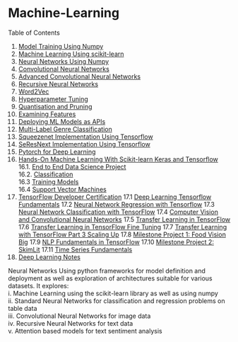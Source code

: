 # Machine-Learning

Table of Contents
1. [Model Training Using Numpy](https://github.com/PratikSangh/Machine-Learning/tree/main/Model%20Training%20Using%20Numpy)
2. [Machine Learning Using scikit-learn](https://github.com/PratikSangh/Machine-Learning/tree/main/Machine%20Learning%20Using%20scikit-learn)
3. [Neural Networks Using Numpy](https://github.com/PratikSangh/Machine-Learning/tree/main/Neural%20Networks%20Using%20Numpy)
4. [Convolutional Neural Networks](https://github.com/PratikSangh/Machine-Learning/tree/main/Convolutional%20Neural%20Networks)
5. [Advanced Convolutional Neural Networks](https://github.com/PratikSangh/Machine-Learning/tree/main/Advanced%20Convolutional%20Neural%20Networks)
6. [Recursive Neural Networks](https://github.com/PratikSangh/Machine-Learning/tree/main/Recursive%20Neural%20Networks)
7. [Word2Vec](https://github.com/PratikSangh/Machine-Learning/tree/main/Word2Vec)
8. [Hyperparameter Tuning](https://github.com/PratikSangh/Machine-Learning/tree/main/Hyperparameter%20Tuning)
9. [Quantisation and Pruning](https://github.com/PratikSangh/Machine-Learning/tree/main/Quantisation%20and%20Pruning)
10. [Examining Features](https://github.com/PratikSangh/Machine-Learning/tree/main/Examining%20Features)
11. [Deploying ML Models as APIs](https://github.com/PratikSangh/Machine-Learning/tree/main/Deploying%20ML%20Models%20as%20APIs)
12. [Multi-Label Genre Classification](https://github.com/PratikSangh/Machine-Learning/tree/main/Multi-Label%20Genre%20Classification)
13. [Squeezenet Implementation Using Tensorflow](https://github.com/PratikSangh/Machine-Learning/tree/main/13.%20Squeezenet%20Implementation%20Using%20Tensorflow)
14. [SeResNext Implementation Using Tensorflow](https://github.com/PratikSangh/Machine-Learning/tree/main/14.%20SeResNext%20Implementation%20Using%20Tensorflow)
15. [Pytorch for Deep Learning](https://github.com/Pratik-Sanghavi/Machine-Learning/tree/main/15.%20PyTorch%20for%20Deep%20Learning)
16. [Hands-On Machine Learning With Scikit-learn Keras and Tensorflow](https://github.com/Pratik-Sanghavi/Machine-Learning/tree/main/16.%20Hands-On%20Machine%20Learning%20With%20Scikit-learn%20Keras%20and%20Tensorflow)<br>
  16.1. [End to End Data Science Project](https://github.com/Pratik-Sanghavi/Machine-Learning/blob/main/16.%20Hands-On%20Machine%20Learning%20With%20Scikit-learn%20Keras%20and%20Tensorflow/2.%20End_to_End_Data_Science_Project.ipynb)<br>
  16.2. [Classification](https://github.com/Pratik-Sanghavi/Machine-Learning/blob/main/16.%20Hands-On%20Machine%20Learning%20With%20Scikit-learn%20Keras%20and%20Tensorflow/3.%20Classification.ipynb)<br>
  16.3 [Training Models](https://github.com/Pratik-Sanghavi/Machine-Learning/blob/main/16.%20Hands-On%20Machine%20Learning%20With%20Scikit-learn%20Keras%20and%20Tensorflow/4.%20Training_Models.ipynb)<br>
  16.4 [Support Vector Machines](https://github.com/Pratik-Sanghavi/Machine-Learning/blob/main/16.%20Hands-On%20Machine%20Learning%20With%20Scikit-learn%20Keras%20and%20Tensorflow/5.%20Support%20Vector%20Machines.ipynb)
17. [TensorFlow Developer Certification](https://github.com/Pratik-Sanghavi/Machine-Learning/tree/main/17.%20Tensorflow%20Developer%20Certification%20Notes)
  17.1 [Deep Learning Tensorflow Fundamentals](https://github.com/Pratik-Sanghavi/Machine-Learning/blob/main/17.%20Tensorflow%20Developer%20Certification%20Notes/01_Deep_Learning_Tensorflow_Fundamentals.ipynb)
  17.2 [Neural Network Regression with Tensorflow](https://github.com/Pratik-Sanghavi/Machine-Learning/blob/main/17.%20Tensorflow%20Developer%20Certification%20Notes/02_Neural_Network_Regression_with_Tensorflow.ipynb)
  17.3 [Neural Network Classification with TensorFlow](https://github.com/Pratik-Sanghavi/Machine-Learning/blob/main/17.%20Tensorflow%20Developer%20Certification%20Notes/03_Neural_network_Classification_with_TensorFlow.ipynb)
  17.4 [Computer Vision and Convolutional Neural Networks](https://github.com/Pratik-Sanghavi/Machine-Learning/blob/main/17.%20Tensorflow%20Developer%20Certification%20Notes/04_Computer_Vision_and_Convolutional_Neural_Networks.ipynb)
  17.5 [Transfer Learning in TensorFlow](https://github.com/Pratik-Sanghavi/Machine-Learning/blob/main/17.%20Tensorflow%20Developer%20Certification%20Notes/05_Transfer_Learning_in_TensorFlow.ipynb)
  17.6 [Transfer Learning in TensorFlow Fine Tuning](https://github.com/Pratik-Sanghavi/Machine-Learning/blob/main/17.%20Tensorflow%20Developer%20Certification%20Notes/06_Transfer_Learning_in_TensorFlow_Fine_Tuning.ipynb)
  17.7 [Transfer Learning with TensorFlow Part 3 Scaling Up](https://github.com/Pratik-Sanghavi/Machine-Learning/blob/main/17.%20Tensorflow%20Developer%20Certification%20Notes/07_Transfer_Learning_with_TensorFlow_Part_3_Scaling_Up.ipynb)
  17.8 [Milestone Project 1: Food Vision Big](https://github.com/Pratik-Sanghavi/Machine-Learning/blob/main/17.%20Tensorflow%20Developer%20Certification%20Notes/08_Milestone_Project_1_Food_Vision_Big.ipynb)
  17.9 [NLP Fundamentals in TensorFlow](https://github.com/Pratik-Sanghavi/Machine-Learning/blob/main/17.%20Tensorflow%20Developer%20Certification%20Notes/09_NLP_Fundamentals_in_TensorFlow.ipynb)
  17.10 [Milestone Project 2: SkimLit](https://github.com/Pratik-Sanghavi/Machine-Learning/blob/main/17.%20Tensorflow%20Developer%20Certification%20Notes/10_Milestone_Project_2_SkimLit.ipynb)
  17.11 [Time Series Fundamentals](https://github.com/Pratik-Sanghavi/Machine-Learning/blob/main/17.%20Tensorflow%20Developer%20Certification%20Notes/11_Time_Series_Fundamentals.ipynb)
18. [Deep Learning Notes](
https://github.com/Pratik-Sanghavi/Machine-Learning/tree/main/Deep%20Learning%20Notes)

Neural Networks Using python frameworks for model definition and deployment as well as exploration of architectures suitable for various datasets. It explores:<br>
i. Machine Learning using the scikit-learn library as well as using numpy<br>
ii. Standard Neural Networks for classification and regression problems on table data<br>
iii. Convolutional Neural Networks for image data<br>
iv. Recursive Neural Networks for text data<br>
v. Attention based models for text sentiment analysis
